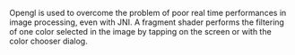 Opengl is used to overcome the problem of poor real time performances in image processing, even with JNI.
A fragment shader performs the filtering of one color selected in the image by tapping on the screen or with the color chooser dialog.